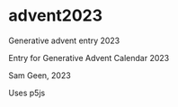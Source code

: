 # advent2023
Generative advent entry 2023

Entry for Generative Advent Calendar 2023

Sam Geen, 2023


Uses p5js
